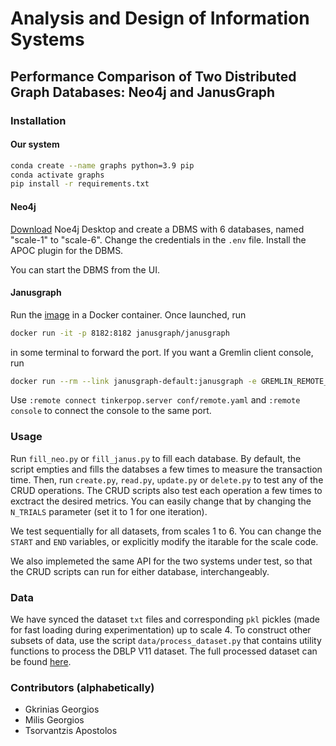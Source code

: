 # Analysis and Design of Information Systems
## Performance Comparison of Two Distributed Graph Databases: Neo4j and JanusGraph

### Installation
#### Our system
```bash
conda create --name graphs python=3.9 pip
conda activate graphs
pip install -r requirements.txt
``` 

#### Neo4j
[Download](https://neo4j.com/download/) Noe4j Desktop and create a DBMS with 6 databases, named "scale-1" to "scale-6". Change the credentials in the `.env` file. Install the APOC plugin for the DBMS. 

You can start the DBMS from the UI.

#### Janusgraph
Run the [image](https://hub.docker.com/r/janusgraph/janusgraph) in a Docker container. Once launched, run
```bash
docker run -it -p 8182:8182 janusgraph/janusgraph
``` 
in some terminal to forward the port. If you want a Gremlin client console, run
```bash
docker run --rm --link janusgraph-default:janusgraph -e GREMLIN_REMOTE_HOSTS=janusgraph -it janusgraph/janusgraph:latest ./bin/gremlin.sh
```
Use `:remote connect tinkerpop.server conf/remote.yaml` and `:remote console` to connect the console to the same port.


### Usage
Run `fill_neo.py` or `fill_janus.py` to fill each database. By default, the script empties and fills the databses a few times to measure the transaction time. Then, run `create.py`, `read.py`, `update.py` or `delete.py` to test any of the CRUD operations. The CRUD scripts also test each operation a few times to exctract the desired metrics. You can easily change that by changing the `N_TRIALS` parameter (set it to 1 for one iteration). 

We test sequentially for all datasets, from scales 1 to 6. You can change the `START` and `END` variables, or explicitly modify the itarable for the scale code.

We also implemeted the same API for the two systems under test, so that the CRUD scripts can run for either database, interchangeably.

### Data
We have synced the dataset `txt` files and corresponding `pkl` pickles (made for fast loading during experimentation) up to scale 4. To construct other subsets of data, use the script `data/process_dataset.py` that contains utility functions to process the DBLP V11 dataset. The full processed dataset can be found [here](https://drive.google.com/file/d/1FyYhJMTntnDpKKBXBev8cOCE2PkIDjBf).

### Contributors (alphabetically)
- Gkrinias Georgios
- Milis Georgios
- Tsorvantzis Apostolos